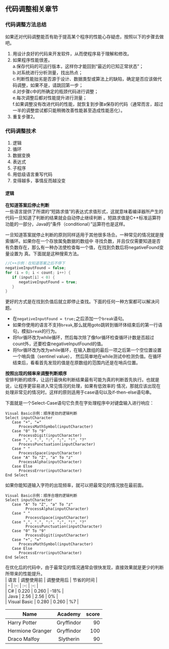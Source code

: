 ## 代码调整相关章节

### 代码调整方法总结
如果还对代码调整能否有助于提高某个程序的性能心存疑虑，按照以下的步骤去做吧。      
1. 用设计良好的代码来开发软件，从而使程序易于理解和修改。
2. 如果程序性能很差。    
   a.保存代码的可运行版本，这样你才能回到“最近的已知正常状态”；          
   b.对系统进行分析测量，找出热点；          
   c.判断性能拙劣是否源于设计、数据类型或算法上的缺陷，确定是否应该做代码调整，如果不是，请跳回第一步；  
   d.对步骤c中的所确定的瓶颈代码进行调整；   
   e.每次调整后都对性能提升进行测量；  
   f.如果调整没有改进代码的性能，就恢复到步骤a保存的代码（通常而言，超过一半的调整尝试都只能稍微改善性能甚至造成性能恶化）。
3. 重复步骤2。

### 代码调整技术
1. 逻辑
2. 循环
3. 数据变换
4. 表达式
5. 子程序
6. 用低级语言重写代码
7. 变得越多，事情反而越没变

#### 逻辑
**在知道答案后停止判断**             
一些语言提供了所谓的“短路求值”的表达式求值形式，这就意味着编译器所产生的代码一旦知道了判断的结果就会自动停止继续判断
。短路求值是C++标准运算符功能的一部分，Java的“条件（conditional）”运算符也是这样。    
          
一旦知道答案就停止判断的原则同样适用于其他很多场合。一种常见的情况就是搜索循环。如果你在一个存放属兔数据的数组中
寻找负数，并且仅仅需要知道是否有负数存在，那么有一种办法使检查每一个值，在找到负数后将negativeFound变量设置为
真。下面就是这种搜索方法。         
```c++
//C++示例：在知道答案之后不停下
negativeInputFound = false;
for (i = 0; i < count; i++) {
   if (input[i] < 0) {
      negativeInputFound = true;
   }
}
```

更好的方式是在找到负值后就立即停止查找。下面的任何一种方案都可以解决问题。      
- 在```negativeInputFound = true;```之后添加一个```break```语句。
- 如果你使用的语言不支持```break```,那么就用goto跳转到循环体结束后的第一行语句，模拟```break```的行为。
- 将for循环改为while循环，然后每次除了像for循环检查循环计数是否超过count外，还要检查negativeInputFound的值。
- 将for循环改为改为while循环，在输入数组的最后一项之后第一个空位置设置一个哨兵值（sentinel value），
然后简单地在while测试中检测负值。在循环结束后，看看首先发现的值是在原数组的范围内还是在哨兵位置。    
             
**按照出现的频率来调整判断顺序**         
安排判断的顺序，让运行最快和判断结果最有可能为真的判断首先执行。也就是说，让程序更容易进入常见情况的处理，如果有低效率的
情况，那就应该出现在处理非常见的情况时。这样的原则适用于case语句以及if-then-else语句串。     
             
下面就是一个Select-Case语句它负责在字处理程序中对键盘输入进行响应：          
``` 
Visual Basic示例：顺序差劲的逻辑判断
Select inputCharacter
   Case "+", "="
      ProcessMathSymbol(inputCharacter)
   Case "0" To "9"
      ProcessDigit(inputCharacter)
   Case ",", ".", ":", ";", "!", "?"
      ProcessPunctuation(inputCharacter)
   Case " "
      ProcessSpace(inputCharacter)
   Case "A" To "Z", "a" To "z"
      ProcessAlpha(inputCharacter)
   Case Else
      ProcessError(inputCharacter)
End Select
```
如果你能知道输入字符的出现频率，就可以把最常见的情况放在最前面。
```
Visual Basic示例：顺序合理的逻辑判断
Select inputCharacter
   Case "A" To "Z", "a" To "z"
         ProcessAlpha(inputCharacter)
   Case " "
         ProcessSpace(inputCharacter)
   Case ",", ".", ":", ";", "!", "?"
         ProcessPunctuation(inputCharacter)
   Case "0" To "9"
         ProcessDigit(inputCharacter)
   Case "+", "="
      ProcessMathSymbol(inputCharacter)
   Case Else
      ProcessError(inputCharacter)
End Select
```
在优化后的代码中，由于最常见的情况通常会很快发现，直接效果就是更少的判断所带来的性能提升。            
| 语言        | 调整使用前   | 调整使用后   |  节省的时间 |   
| -   | :-:  | :-:  |  :-: |       
| C#     | 0.220 |   0.260     |   -18%  |  
| Java   | 2.56  |   2.56   |    0%    |                 
| Visual Basic |    0.280    |  0.260  |  %7  |               
               
| Name | Academy | score |   
| - | :-: | -: |   
| Harry Potter | Gryffindor| 90 |   
| Hermione Granger | Gryffindor | 100 |   
| Draco Malfoy | Slytherin | 90 | 
   
